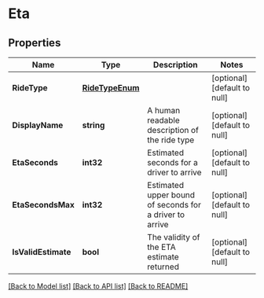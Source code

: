 # Eta

## Properties
Name | Type | Description | Notes
------------ | ------------- | ------------- | -------------
**RideType** | [**RideTypeEnum**](RideTypeEnum.md) |  | [optional] [default to null]
**DisplayName** | **string** | A human readable description of the ride type | [optional] [default to null]
**EtaSeconds** | **int32** | Estimated seconds for a driver to arrive | [optional] [default to null]
**EtaSecondsMax** | **int32** | Estimated upper bound of seconds for a driver to arrive | [optional] [default to null]
**IsValidEstimate** | **bool** | The validity of the ETA estimate returned | [optional] [default to null]

[[Back to Model list]](../README.md#documentation-for-models) [[Back to API list]](../README.md#documentation-for-api-endpoints) [[Back to README]](../README.md)


